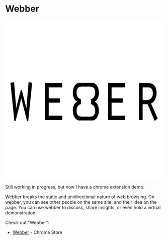 # Webber
![alt text](logo_webber.png)

Still working in progress, but now I have a chrome extension demo.

Webber breaks the static and unidirectional nature of web browsing. On webber, you can see other people on the same site, and their idea on the page. You can use webber to discuss, share insights, or even hold a virtual demonstration.

Check out "Webber": 

* [Webber](https://chrome.google.com/webstore/detail/webber/hacdibepahooimpocgngngmpiofacikb?utm_source=gmail) - Chrome Store
